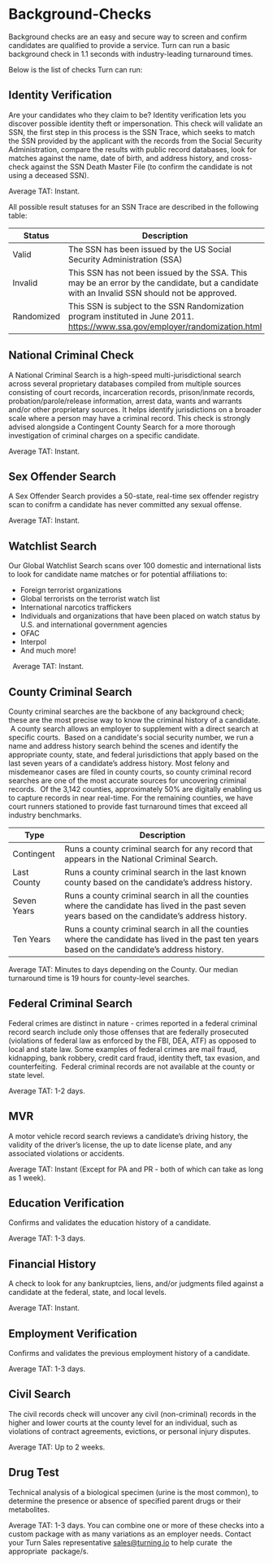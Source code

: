# Background-Checks

Background checks are an easy and secure way to screen and confirm candidates are qualified to provide a service. Turn can run a basic background check in 1.1 seconds with industry-leading turnaround times.

Below is the list of checks Turn can run:

## Identity Verification
Are your candidates who they claim to be? Identity verification lets you discover possible identity theft or impersonation. This check will validate an SSN, the first step in this process is the SSN Trace, which seeks to match the SSN provided by the applicant with the records from the Social Security Administration, compare the results with public record databases, look for matches against the name, date of birth, and address history, and cross-check against the SSN Death Master File (to confirm the candidate is not using a deceased SSN).

Average TAT: Instant.

All possible result statuses for an SSN Trace are described in the following table:

|Status|Description|
|--- |--- |
|Valid|The SSN has been issued by the US Social Security Administration (SSA)|
|Invalid|This SSN has not been issued by the SSA. This may be an error by the candidate, but a candidate with an Invalid SSN should not be approved.|
|Randomized|This SSN is subject to the SSN Randomization program instituted in June 2011. https://www.ssa.gov/employer/randomization.html|

## National Criminal Check
A National Criminal Search is a high-speed multi-jurisdictional search across several proprietary databases compiled from multiple sources consisting of court records, incarceration records, prison/inmate records, probation/parole/release information, arrest data, wants and warrants and/or other proprietary sources. It helps identify jurisdictions on a broader scale where a person may have a criminal record. This check is strongly advised alongside a Contingent County Search for a more thorough investigation of criminal charges on a specific candidate.

Average TAT: Instant.

## Sex Offender Search
A Sex Offender Search provides a 50-state, real-time sex offender registry scan to conifrm a candidate has never committed any sexual offense. 

Average TAT: Instant.

## Watchlist Search
Our Global Watchlist Search scans over 100 domestic and international lists to look for candidate name matches or for potential affiliations to:
- Foreign terrorist organizations
- Global terrorists on the terrorist watch list
- International narcotics traffickers
- Individuals and organizations that have been placed on watch status by U.S. and international government agencies
- OFAC
- Interpol
- And much more!

 
Average TAT: Instant.

## County Criminal Search
County criminal searches are the backbone of any background check; these are the most precise way to know the criminal history of a candidate.  A county search allows an employer to supplement with a direct search at specific courts.  Based on a candidate's social security number, we run a name and address history search behind the scenes and identify the appropriate county, state, and federal jurisdictions that apply based on the last seven years of a candidate’s address history. Most felony and misdemeanor cases are filed in county courts, so county criminal record searches are one of the most accurate sources for uncovering criminal records.  Of the 3,142 counties, approximately 50% are digitally enabling us to capture records in near real-time. For the remaining counties, we have court runners stationed to provide fast turnaround times that exceed all industry benchmarks.

| Type | Description |
| --- | --- |
| Contingent | Runs a county criminal search for any record that appears in the National Criminal Search. |
| Last County | Runs a county criminal search in the last known county based on the candidate’s address history. |
| Seven Years | Runs a county criminal search in all the counties where the candidate has lived in the past seven years based on the candidate’s address history. |
| Ten Years | Runs a county criminal search in all the counties where the candidate has lived in the past ten years based on the candidate’s address history. |

Average TAT: Minutes to days depending on the County. Our median turnaround time is 19 hours for county-level searches.

## Federal Criminal Search
Federal crimes are distinct in nature - crimes reported in a federal criminal record search include only those offenses that are federally prosecuted (violations of federal law as enforced by the FBI, DEA, ATF) as opposed to local and state law. Some examples of federal crimes are mail fraud, kidnapping, bank robbery, credit card fraud, identity theft, tax evasion, and counterfeiting.  Federal criminal records are not available at the county or state level.

Average TAT: 1-2 days.

## MVR
A motor vehicle record search reviews a candidate’s driving history, the validity of the driver’s license, the up to date license plate, and any associated violations or accidents.

Average TAT: Instant (Except for PA and PR - both of which can take as long as 1 week).

## Education Verification
Confirms and validates the education history of a candidate. 

Average TAT: 1-3 days.

## Financial History
A check to look for any bankruptcies, liens, and/or judgments filed against a candidate at the federal, state, and local levels.

Average TAT: Instant.

## Employment Verification
Confirms and validates the previous employment history of a candidate.

Average TAT: 1-3 days.

## Civil Search
The civil records check will uncover any civil (non-criminal) records in the higher and lower courts at the county level for an individual, such as violations of contract agreements, evictions, or personal injury disputes.

Average TAT: Up to 2 weeks. 

## Drug Test
Technical analysis of a biological specimen (urine is the most common), to determine the presence or absence of specified parent drugs or their metabolites.

Average TAT: 1-3 days.
You can combine one or more of these checks into a custom package with as many variations as an employer needs. Contact your Turn Sales representative sales@turning.io to help curate  the appropriate  package/s.




